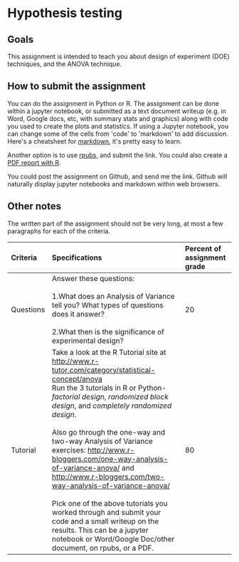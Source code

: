 # Hypothesis testing

## Goals
This assignment is intended to teach you about design of experiment (DOE) techniques, and the ANOVA technique.

## How to submit the assignment
You can do the assignment in Python or R.  The assignment can be done within a jupyter notebook, or submitted as a text document writeup (e.g. in Word, Google docs, etc, with summary stats and graphics) along with code you used to create the plots and statistics.  If using a Jupyter notebook, you can change some of the cells from 'code' to 'markdown' to add discussion.  Here's a cheatsheet for [markdown](https://github.com/adam-p/markdown-here/wiki/Markdown-Cheatsheet), it's pretty easy to learn.

Another option is to use [rpubs](http://rpubs.com/), and submit the link.  You could also create a [PDF report with R](https://medium.com/@sorenlind/create-pdf-reports-using-r-r-markdown-latex-and-knitr-on-windows-10-952b0c48bfa9#.ymx9abvnp).

You could post the assignment on Github, and send me the link.  Github will naturally display jupyter notebooks and markdown within web browsers.

## Other notes
The written part of the assignment should not be very long, at most a few paragraphs for each of the criteria.

Criteria | Specifications | Percent of assignment grade
:-----|:-----|:-----
Questions | Answer these questions:<br><br>1.What does an Analysis of Variance tell you? What types of questions does it answer?<br><br>2.What then is the significance of experimental design? | 20
Tutorial |Take a look at the R Tutorial site at http://www.r-tutor.com/category/statistical-concept/anova<br>Run the 3 tutorials in R or Python- *factorial design*, *randomized block design*, and *completely randomized design*.<br><br>Also go through the one-way and two-way Analysis of Variance exercises: http://www.r-bloggers.com/one-way-analysis-of-variance-anova/ and http://www.r-bloggers.com/two-way-analysis-of-variance-anova/<br><br>Pick one of the above tutorials you worked through and submit your code and a small writeup on the results.  This can be a jupyter notebook or Word/Google Doc/other document, on rpubs, or a PDF. | 80
